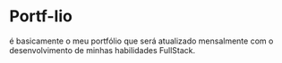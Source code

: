 # Portf-lio
é basicamente o meu portfólio que será atualizado mensalmente com o desenvolvimento de minhas habilidades FullStack.
